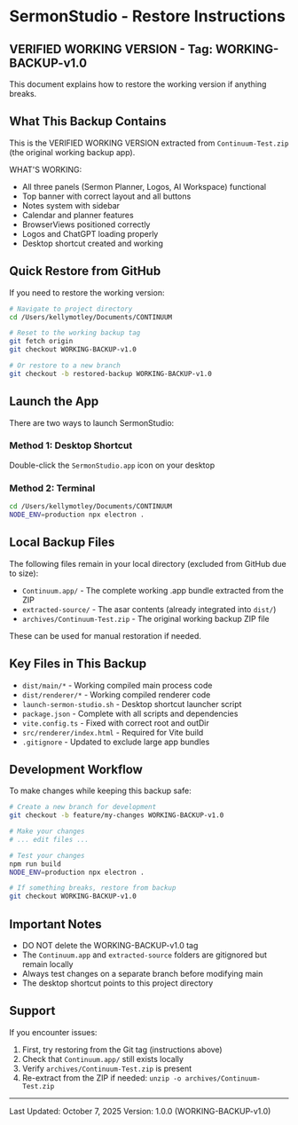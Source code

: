 # SermonStudio - Restore Instructions

## VERIFIED WORKING VERSION - Tag: WORKING-BACKUP-v1.0

This document explains how to restore the working version if anything breaks.

## What This Backup Contains

This is the VERIFIED WORKING VERSION extracted from `Continuum-Test.zip` (the original working backup app).

WHAT'S WORKING:
- All three panels (Sermon Planner, Logos, AI Workspace) functional
- Top banner with correct layout and all buttons
- Notes system with sidebar
- Calendar and planner features  
- BrowserViews positioned correctly
- Logos and ChatGPT loading properly
- Desktop shortcut created and working

## Quick Restore from GitHub

If you need to restore the working version:

```bash
# Navigate to project directory
cd /Users/kellymotley/Documents/CONTINUUM

# Reset to the working backup tag
git fetch origin
git checkout WORKING-BACKUP-v1.0

# Or restore to a new branch
git checkout -b restored-backup WORKING-BACKUP-v1.0
```

## Launch the App

There are two ways to launch SermonStudio:

### Method 1: Desktop Shortcut
Double-click the `SermonStudio.app` icon on your desktop

### Method 2: Terminal
```bash
cd /Users/kellymotley/Documents/CONTINUUM
NODE_ENV=production npx electron .
```

## Local Backup Files

The following files remain in your local directory (excluded from GitHub due to size):

- `Continuum.app/` - The complete working .app bundle extracted from the ZIP
- `extracted-source/` - The asar contents (already integrated into `dist/`)
- `archives/Continuum-Test.zip` - The original working backup ZIP file

These can be used for manual restoration if needed.

## Key Files in This Backup

- `dist/main/*` - Working compiled main process code
- `dist/renderer/*` - Working compiled renderer code  
- `launch-sermon-studio.sh` - Desktop shortcut launcher script
- `package.json` - Complete with all scripts and dependencies
- `vite.config.ts` - Fixed with correct root and outDir
- `src/renderer/index.html` - Required for Vite build
- `.gitignore` - Updated to exclude large app bundles

## Development Workflow

To make changes while keeping this backup safe:

```bash
# Create a new branch for development
git checkout -b feature/my-changes WORKING-BACKUP-v1.0

# Make your changes
# ... edit files ...

# Test your changes
npm run build
NODE_ENV=production npx electron .

# If something breaks, restore from backup
git checkout WORKING-BACKUP-v1.0
```

## Important Notes

- DO NOT delete the WORKING-BACKUP-v1.0 tag
- The `Continuum.app` and `extracted-source` folders are gitignored but remain locally
- Always test changes on a separate branch before modifying main
- The desktop shortcut points to this project directory

## Support

If you encounter issues:

1. First, try restoring from the Git tag (instructions above)
2. Check that `Continuum.app/` still exists locally  
3. Verify `archives/Continuum-Test.zip` is present
4. Re-extract from the ZIP if needed: `unzip -o archives/Continuum-Test.zip`

---

Last Updated: October 7, 2025
Version: 1.0.0 (WORKING-BACKUP-v1.0)

